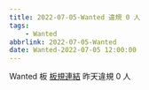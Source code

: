 ```yaml
---
title: 2022-07-05-Wanted 違規 0 人
tags:
    - Wanted
abbrlink: 2022-07-05-Wanted
date: Wanted-2022-07-05 12:00:00
---
```

Wanted 板 [板規連結](https://www.ptt.cc/bbs/Wanted/M.1608829773.A.D3B.html)
昨天違規 0 人

